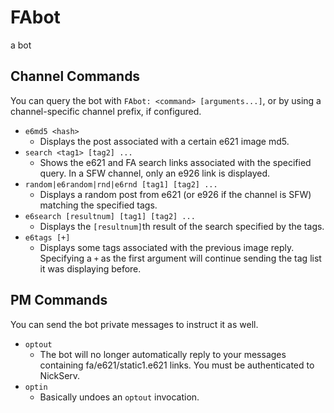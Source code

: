 # FAbot
a bot

## Channel Commands
You can query the bot with `FAbot: <command> [arguments...]`, or by using a channel-specific channel prefix, if configured.

- `e6md5 <hash>`
  - Displays the post associated with a certain e621 image md5.
- `search <tag1> [tag2] ...`
  - Shows the e621 and FA search links associated with the specified query. In a SFW channel, only an e926 link is displayed.
- `random|e6random|rnd|e6rnd [tag1] [tag2] ...`
  - Displays a random post from e621 (or e926 if the channel is SFW) matching the specified tags.
- `e6search [resultnum] [tag1] [tag2] ...`
  - Displays the `[resultnum]`th result of the search specified by the tags.
- `e6tags [+]`
  - Displays some tags associated with the previous image reply. Specifying a `+` as the first argument will continue sending the tag list it was displaying before.

## PM Commands
You can send the bot private messages to instruct it as well.

- `optout`
  - The bot will no longer automatically reply to your messages containing fa/e621/static1.e621 links. You must be authenticated to NickServ.
- `optin`
  - Basically undoes an `optout` invocation.
